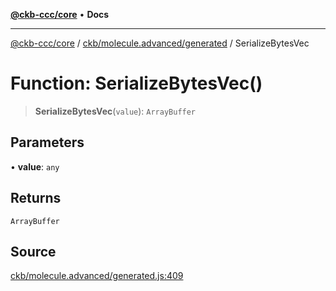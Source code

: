 [**@ckb-ccc/core**](README.md) • **Docs**

***

[@ckb-ccc/core](README.md) / [ckb/molecule.advanced/generated](ckb.molecule.advanced.generated.md) / SerializeBytesVec

# Function: SerializeBytesVec()

> **SerializeBytesVec**(`value`): `ArrayBuffer`

## Parameters

• **value**: `any`

## Returns

`ArrayBuffer`

## Source

[ckb/molecule.advanced/generated.js:409](https://github.com/SpectreMercury/ccc/blob/1b34760fdeb60ebebc0a7e641c12ef11dff1e7d0/packages/core/src/ckb/molecule.advanced/generated.js#L409)
